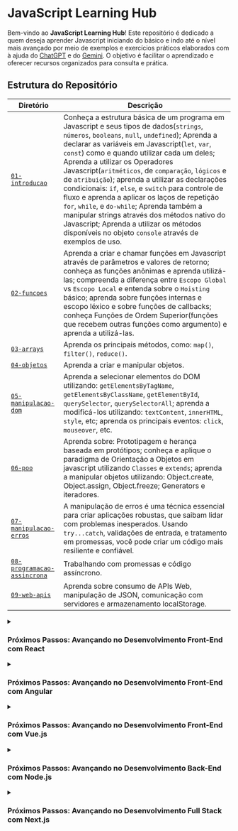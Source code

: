 # JavaScript Learning Hub

Bem-vindo ao **JavaScript Learning Hub**! Este repositório é dedicado a quem deseja aprender Javascript iniciando do básico e indo até o nível mais avançado por meio de exemplos e exercícios práticos elaborados com à ajuda do [ChatGPT](https://chatgpt.com/) e do [Gemini](https://gemini.google.com/app). O objetivo é facilitar o aprendizado e oferecer recursos organizados para consulta e prática.

## Estrutura do Repositório

|                  Diretório                   |                        Descrição                            |
|----------------------------------------------|-------------------------------------------------------------|
| [``01-introducao``](/01-introducao/README.md) | Conheça a estrutura básica de um programa em Javascript e seus tipos de dados(``strings``, ``números``, ``booleans``, ``null``, ``undefined``); Aprenda a declarar as variáveis em Javascript(``let``, ``var``, ``const``) como e quando utilizar cada um deles; Aprenda a utilizar os Operadores Javascript(``aritméticos``, de ``comparação``, ``lógicos`` e de ``atribuição``); aprenda a utilizar as declarações condicionais: `if`, `else`, e `switch` para controle de fluxo e aprenda a aplicar os laços de repetição `for`, `while`, e `do-while`; Aprenda também a manipular strings através dos métodos nativo do Javascript; Aprenda a utilizar os métodos disponíveis no objeto ``console`` através de exemplos de uso. |                      
| [``02-funcoes``](/02-funcoes/README.md) | Aprenda a criar e chamar funções em Javascript através de parâmetros e valores de retorno; conheça as funções anônimas e aprenda utilizá-las; compreenda a diferença entre ``Escopo Global`` vs ``Escopo Local`` e entenda sobre o ``Hoisting`` básico; aprenda sobre funções internas e escopo léxico e sobre funções de callbacks; conheça Funções de Ordem Superior(funções que recebem outras funções como argumento) e aprenda a utilizá-las. |
| [``03-arrays``](/03-arrays/README.md) | Aprenda os principais métodos, como: `map()`, `filter()`, `reduce()`. |
| [``04-objetos``](/03-objetos/README.md) | Aprenda a criar e manipular objetos. |
| [``05-manipulacao-dom``](/05-manipulacao-dom/README.md) | Aprenda a selecionar elementos do DOM utilizando: ``getElementsByTagName``, ``getElementsByClassName``, ``getElementById``, ``querySelector``, ``querySelectorAll``; aprenda a modificá-los utilizando: ``textContent``, ``innerHTML``, ``style``, etc; aprenda os principais eventos: ``click``, ``mouseover``, etc. | 
| [``06-poo``](/06-poo/README.md)  | Aprenda sobre: Prototipagem e herança baseada em protótipos; conheça e aplique o paradigma de Orientação a Objetos em javascript utilizando ``Classes`` e ``extends``; aprenda a manipular objetos utilizando: Object.create, Object.assign, Object.freeze; Generators e iteradores.  | 
| [``07-manipulacao-erros``](/07-manipulacao-de-erros/README.md) | A manipulação de erros é uma técnica essencial para criar aplicações robustas, que saibam lidar com problemas inesperados. Usando ``try...catch``, validações de entrada, e tratamento em promessas, você pode criar um código mais resiliente e confiável. |
| [``08-programacao-assincrona``](/08-programacao-assincrona/README.md) | Trabalhando com promessas e código assíncrono. |
| [``09-web-apis``](/09-web-apis/README.md) | Aprenda sobre consumo de APIs Web, manipulação de JSON, comunicação com servidores e armazenamento localStorage. | 

<details>
<summary><h3>Próximos Passos: Avançando no Desenvolvimento Front-End com React</h3></summary>

#### Conhecendo o React

- Configuração de ambiente (Vite ou Create React App);
- Componentes funcionais e class-based;
- Props, State, e Lifecycle.
- Hooks principais: ``useState``, ``useEffect``.
- React Router para navegação SPA.
- Gerenciamento de estado:
  - Context API.
  - Redux (opcional para projetos mais complexos).

#### Avançando com React

- Renderização condicional e listas.
- Refs e manipulação direta do DOM.
- Lazy loading e Code Splitting.
- Styled Components e CSS Modules.
- Testes com React Testing Library.
- Otimizações de performance:
  - React.memo.
  - Suspense.

#### Projetos Práticos

- Todo List com Context API.
- Aplicação de galeria de fotos consumindo APIs.
- Dashboard com gráficos e tabelas.

</details>

<details>
<summary><h3>Próximos Passos: Avançando no Desenvolvimento Front-End com Angular</h3></summary>

#### Conhecendo o Angular

- Configuração de ambiente com Angular CLI.
- Estrutura de um projeto Angular.
- Conceitos principais:
  - Módulos, Componentes, Templates.
  - Data Binding (one-way e two-way).
  - Diretivas (``*ngFor``, ``*ngIf``).
- Serviços e Injeção de Dependência.
- Roteamento e Navegação.
- Comunicação entre componentes (Input, Output).

#### Avançando com Angular

- Observables e RxJS.
- Formulários:
  - Template-driven.
  - Reactive Forms.
- Interceptadores e Guards.
- Lazy loading e modularização.
- Testes com Jasmine e Karma.

#### Projetos Práticos

- Aplicação CRUD de cadastro de usuários.
- E-commerce básico com carrinho de compras.
- Aplicação de tarefas com autenticação JWT.

</details>

<details>
<summary><h3>Próximos Passos: Avançando no Desenvolvimento Front-End com Vue.js</h3></summary>

#### Conhecendo o Vue.js

- Configuração de ambiente com Vue CLI ou Vite.
- Introdução ao Vue:
  - Diretivas (``v-bind``, ``v-for``, ``v-if``).
  - Data Binding e Eventos.
  - Computed Properties e Watchers.
- Componentização:
  - Criação e comunicação entre componentes (props e eventos).
- Vue Router para navegação SPA.
- Vuex (ou Pinia) para gerenciamento de estado.

#### Avançando com Vue.js

- Slots e Render Functions.
- Reatividade com ``ref`` e ``reactive``.
- Transições e animações.
- Testes com Vue Test Utils e Jest.
- Desempenho e otimização:
  - Lazy loading e Code Splitting.

#### Projetos Práticos

- Galeria de imagens com filtros.
- Sistema de blog com Vue Router e Vuex.
- Aplicação de controle financeiro.

</details>

<details>
<summary><h3>Próximos Passos: Avançando no Desenvolvimento Back-End com Node.js</h3></summary>

#### Conhecendo o Node.js

- Configuração de ambiente Node.js.
- Módulos e pacotes com NPM.
- Criação de servidores com ``http`` e Express.
- Middleware no Express.
- Operações de CRUD.

#### Avançando com o Node.js

- Banco de dados:
  - Relacional: PostgreSQL/MySQL com Sequelize.
  - NoSQL: MongoDB com Mongoose.
- Autenticação e autorização com JWT.
- Upload de arquivos com ``Multer``.
- Websockets com ``Socket.IO``.

#### Projetos Práticos

- API RESTful para gestão de tarefas.
- Chat em tempo real com Websockets.
- Sistema de e-commerce (somente backend).

</details>

<details>
<summary><h3>Próximos Passos: Avançando no Desenvolvimento Full Stack com Next.js</h3></summary>

#### Conhecendo o Next.js

- Introdução ao Next.js.
- Páginas e rotas dinâmicas.
- SSR (Server-Side Rendering) e SSG (Static Site Generation).
- API Routes para criação de endpoints.
- Integração com bibliotecas de estilo (TailwindCSS, Styled Components).

#### Avançando com o Next.js

- Construção de APIs RESTful com Next.js.
- Banco de dados:
  - Prisma para integração com PostgreSQL/MySQL.
  - MongoDB com Mongoose.

#### Projetos Práticos

- Projetos Práticos
- Sistema de blog com SSR.
- Dashboard integrado com banco de dados.
- Aplicação de autenticação completa (Google, JWT).

</details>
